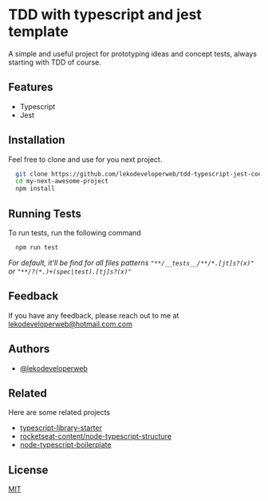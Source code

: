 
# TDD with typescript and jest template

A simple and useful project for prototyping ideas and concept tests, always starting with TDD of course.



## Features

- Typescript
- Jest

  
## Installation 

Feel free to clone and use for you next project.

```bash 
  git clone https://github.com/lekodeveloperweb/tdd-typescript-jest-config.git my-next-awesome-project
  cd my-next-awesome-project
  npm install
```
    
## Running Tests

To run tests, run the following command

```bash
  npm run test
```

_For default, it'll be find for all files patterns `"**/__tests__/**/*.[jt]s?(x)"` or `"**/?(*.)+(spec|test).[tj]s?(x)"`_
## Feedback

If you have any feedback, please reach out to me at lekodeveloperweb@hotmail.com.com

  
## Authors

- [@lekodeveloperweb](https://www.github.com/lekodeveloperweb)

  
## Related

Here are some related projects

- [typescript-library-starter](https://github.com/alexjoverm/typescript-library-starter)
- [rocketseat-content/node-typescript-structure](https://github.com/rocketseat-content/node-typescript-structure)
- [node-typescript-boilerplate](https://github.com/jsynowiec/node-typescript-boilerplate)

  
## License

[MIT](https://choosealicense.com/licenses/mit/)

  
